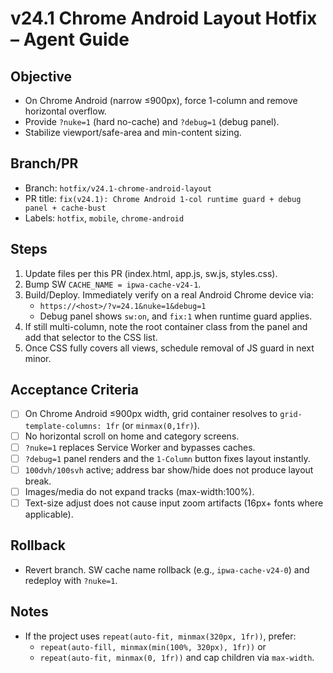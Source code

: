 # v24.1 Chrome Android Layout Hotfix – Agent Guide

## Objective
- On Chrome Android (narrow ≤900px), force 1-column and remove horizontal overflow.
- Provide `?nuke=1` (hard no-cache) and `?debug=1` (debug panel).
- Stabilize viewport/safe-area and min-content sizing.

## Branch/PR
- Branch: `hotfix/v24.1-chrome-android-layout`
- PR title: `fix(v24.1): Chrome Android 1-col runtime guard + debug panel + cache-bust`
- Labels: `hotfix`, `mobile`, `chrome-android`

## Steps
1. Update files per this PR (index.html, app.js, sw.js, styles.css).
2. Bump SW `CACHE_NAME = ipwa-cache-v24-1`.
3. Build/Deploy. Immediately verify on a real Android Chrome device via:
   - `https://<host>/?v=24.1&nuke=1&debug=1`
   - Debug panel shows `sw:on`, and `fix:1` when runtime guard applies.
4. If still multi-column, note the root container class from the panel and add that selector to the CSS list.
5. Once CSS fully covers all views, schedule removal of JS guard in next minor.

## Acceptance Criteria
- [ ] On Chrome Android ≤900px width, grid container resolves to `grid-template-columns: 1fr` (or `minmax(0,1fr)`).
- [ ] No horizontal scroll on home and category screens.
- [ ] `?nuke=1` replaces Service Worker and bypasses caches.
- [ ] `?debug=1` panel renders and the `1-Column` button fixes layout instantly.
- [ ] `100dvh/100svh` active; address bar show/hide does not produce layout break.
- [ ] Images/media do not expand tracks (max-width:100%).
- [ ] Text-size adjust does not cause input zoom artifacts (16px+ fonts where applicable).

## Rollback
- Revert branch. SW cache name rollback (e.g., `ipwa-cache-v24-0`) and redeploy with `?nuke=1`.

## Notes
- If the project uses `repeat(auto-fit, minmax(320px, 1fr))`, prefer:
  - `repeat(auto-fill, minmax(min(100%, 320px), 1fr))` or
  - `repeat(auto-fit, minmax(0, 1fr))` and cap children via `max-width`.